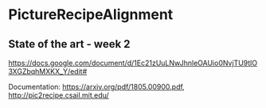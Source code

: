 # PictureRecipeAlignment

## State of the art - week 2
https://docs.google.com/document/d/1Ec21zUuLNwJhnleOAUio0NvjTU9tlO3XGZbqhMXKX_Y/edit#

Documentation: https://arxiv.org/pdf/1805.00900.pdf, http://pic2recipe.csail.mit.edu/
